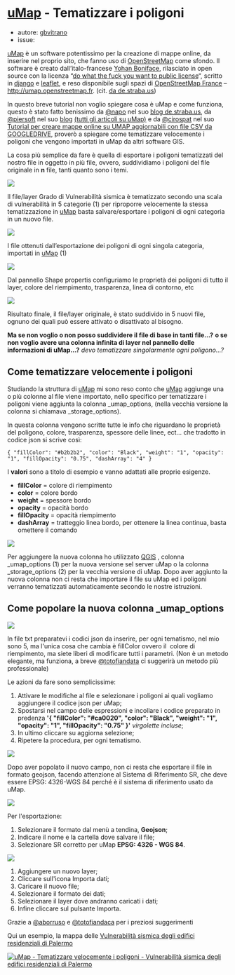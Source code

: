 # [uMap](http://umap.openstreetmap.fr/it/) - Tematizzare i poligoni

* autore: [gbvitrano](https://twitter.com/gbvitrano)
* issue:
 
[uMap](http://umap.openstreetmap.fr/it/) è un software potentissimo per la creazione di mappe online, da inserire nel proprio sito, che fanno uso di [OpenStreetMap](http://osm.org/) come sfondo.
Il software è creato dall’italo-francese [Yohan Boniface](http://yohanboniface.me/), rilasciato in open source con la licenza “[do what the fuck you want to public license](https://github.com/yohanboniface/uMap)“, scritto in [django](https://www.djangoproject.com/) e [leaflet](http://leafletjs.com/), e reso disponibile sugli spazi di [OpenStreetMap France](http://www.openstreetmap.fr/) – http://umap.openstreetmap.fr. (cit. [da de.straba.us](http://de.straba.us/2015/05/22/tutorial-creare-una-mappa-online-con-fotografie-in-umap-aggiornabile-con-ethercalc/))

In questo breve tutorial non voglio spiegare cosa è uMap e come funziona, questo è stato fatto benissimo da [@napo](https://twitter.com/napo) nel suo [blog de.straba.us](http://de.straba.us/2015/05/22/tutorial-creare-una-mappa-online-con-fotografie-in-umap-aggiornabile-con-ethercalc/), da [@piersoft](https://twitter.com/Piersoft) nel suo [blog](http://www.piersoft.it/da-un-csv-o-geojson-ad-una-mappa/) [(tutti gli articoli su uMap)](http://www.piersoft.it/?s=umap) e da [@cirospat](https://twitter.com/cirospat) nel suo [Tutorial per creare mappe online su UMAP aggiornabili con file CSV da GOOGLEDRIVE](https://cirospat.readthedocs.io/it/latest/tutorial-googledrive-to-umap.html?highlight=umap), proverò a spiegare come tematizzare velocemente i poligoni che vengono importati in uMap da altri software GIS.

La cosa più semplice da fare è quella di esportare i poligoni tematizzati del nostro file in oggetto in  più file, ovvero, suddividiamo i poligoni del file originale in **n** file, tanti quanto sono i temi.

![](/img/uMap/qgis1.jpg)

Il file/layer Grado di Vulnerabilità sismica è tematizzato secondo una scala di vulnerabilità in 5 categorie (1) per riproporre velocemente la stessa tematizzazione in [uMap](http://umap.openstreetmap.fr/it/) basta salvare/esportare i poligoni di ogni categoria in un nuovo file.

![](/img/uMap/umap_02.jpg)

I file ottenuti dall’esportazione dei poligoni di ogni singola categoria, importati in [uMap](http://umap.openstreetmap.fr/it/)  (1)

![](/img/uMap/umap_03.jpg)

Dal pannello Shape propertis configuriamo le proprietà dei poligoni di tutto il layer, colore del riempimento, trasparenza, linea di contorno, etc

![](/img/uMap/umap_04.jpg)

Risultato finale, il file/layer originale, è stato suddivido in 5 nuovi file, ognuno dei quali può essere attivato o disattivato al bisogno.

**Ma se non voglio o non posso suddividere il file di base in tanti file…?**
**o se non voglio avere una colonna infinita di layer nel pannello delle informazioni di uMap…?**
*devo tematizzare singolarmente ogni poligono...?*

## Come tematizzare velocemente i poligoni
Studiando la struttura di [uMap](http://umap.openstreetmap.fr/it/) mi sono reso conto che [uMap](http://umap.openstreetmap.fr/it/) aggiunge una o più colonne al file viene importato, nello specifico per tematizzare i poligoni viene aggiunta la colonna _umap_options, (nella vecchia versione la colonna si chiamava _storage_options).

In questa colonna vengono scritte tutte le info che riguardano le proprietà del poligono, colore, trasparenza, spessore delle linee, ect… che tradotto in codice json si scrive così:

```
{ "fillColor": "#b2b2b2", "color": "Black", "weight": "1", "opacity": "1", "fillOpacity": "0.75", "dashArray": "4" }
```

I **valori** sono a titolo di esempio e vanno adattati alle proprie esigenze.

- **fillColor** = colore di riempimento
- **color** = colore bordo
- **weight** = spessore bordo
- **opacity** = opacità bordo
- **fillOpacity** = opacità riempimento
- **dashArray** = tratteggio linea bordo, per ottenere la linea continua, basta omettere il comando

![](/img/uMap/qgis2.jpg)

Per aggiungere la nuova colonna ho utilizzato [QGIS](https://www.qgis.org/it/site/) , colonna _umap_options (1) per la nuova versione sel server uMap o la colonna _storage_options  (2) per la vecchia versione di uMap. Dopo aver aggiunto la nuova colonna non ci resta che importare il file su uMap ed i poligoni verranno tematizzati automaticamente secondo le nostre istruzioni.

## Come popolare la nuova colonna _umap_options

![](/img/uMap/qgis3.jpg)

In file txt preparatevi i codici json da inserire, per ogni tematismo, nel mio sono 5, ma l'unica cosa che cambia è fillColor ovvero il  colore di riempimento, ma siete liberi di modificare tutti i parametri. (Non è un metodo elegante, ma funziona, a breve [@totofiandata](https://twitter.com/totofiandaca) ci suggerirà un metodo più professionale)

Le azioni da fare sono semplicissime:
1. Attivare le modifiche al file e selezionare i poligoni ai quali vogliamo aggiungere il codice json per uMap;
3. Spostarsi nel campo delle espressioni e incollare i codice preparato in predenza **'{ "fillColor": "#ca0020", "color": "Black", "weight": "1", "opacity": "1", "fillOpacity": "0.75" }'** *virgolette incluse*;
4. In ultimo cliccare su aggiorna selezione;
5. Ripetere la procedura, per ogni tematismo.

![](/img/uMap/qgis4.jpg)

Dopo aver popolato il nuovo campo, non ci resta che esportare il file in formato geojson, facendo attenzione al Sistema di Riferimento SR, che deve essere EPSG: 4326-WGS 84 perché è il sistema di riferimento usato da uMap.

![](/img/uMap/qgis5.jpg)

Per l'esportazione:
1. Selezionare il formato dal menù a tendina, **Geojson**;
2. Indicare il nome e la cartella dove salvare il file;
3. Selezionare SR corretto per uMap **EPSG: 4326 - WGS 84**.

![](/img/uMap/umap_05.jpg)

1. Aggiungere un nuovo layer;
2. Cliccare sull'icona Importa dati;
3. Caricare il nuovo file;
4. Selezionare il formato dei dati;
5. Selezionare il layer dove andranno caricati i dati; 
6. Infine cliccare sul pulsante Importa.

Grazie a [@aborruso](https://twitter.com/aborruso) e [@totofiandaca](https://twitter.com/totofiandaca) per i preziosi suggerimenti

Qui un esempio, la mappa delle [Vulnerabilità sismica degli edifici residenziali di Palermo](http://u.osmfr.org/m/129487/)

<a href="http://u.osmfr.org/m/129487/"><img  title="uMap - Tematizzare velocemente i poligoni - Vulnerabilità sismica degli edifici residenziali di Palermo " src="https://raw.githubusercontent.com/opendatasicilia/tansignari/master/img/uMap/umap.jpg" alt="uMap - Tematizzare velocemente i poligoni - Vulnerabilità sismica degli edifici residenziali di Palermo " width="auto" /></a>



